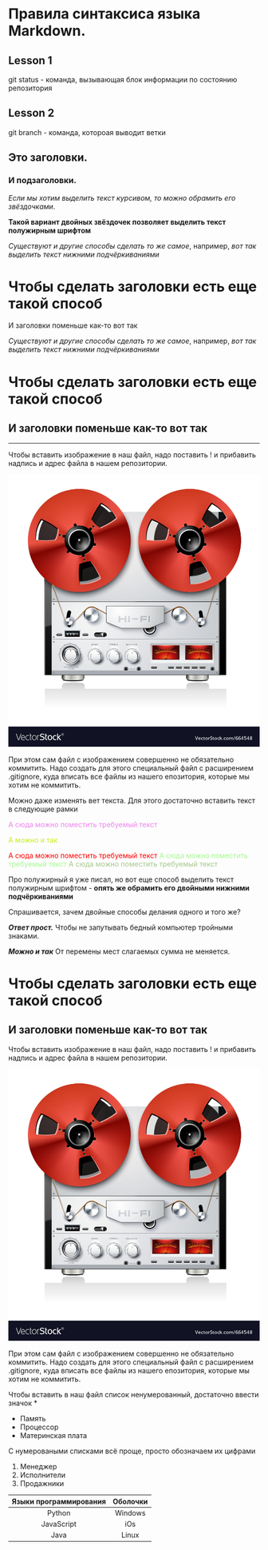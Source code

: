 # Правила синтаксиса языка Markdown.

## Lesson 1





git status - команда, вызывающая блок информации по состоянию репозитория
## Lesson 2

git branch - команда, котороая выводит ветки



## Это заголовки.

### И подзаголовки.

*Если мы хотим выделить текст курсивом, то можно обрамить его звёздочками*.

**Такой вариант двойных звёздочек позволяет выделить текст полужирным шрифтом**

_Существуют и другие способы сделать то же самое_,
например, _вот так выделить текст нижними подчёркиваниями_

Чтобы сделать заголовки есть еще такой способ
=============================================

И заголовки поменьше как-то вот так

_Существуют и другие способы сделать то же самое_,
например, _вот так выделить текст нижними подчёркиваниями_

Чтобы сделать заголовки есть еще такой способ
=============================================

И заголовки поменьше как-то вот так
-----------------------------------
-----------------------------------



Чтобы вставить изображение в наш файл, надо поставить ! и прибавить надпись и адрес файла в нашем репозитории.

![Record Machine of old times][def]



[def]: Maga.jpg

При этом сам файл с изображением совершенно не обязательно коммитить.
Надо создать для этого специальный файл с расширением .gitignore, куда вписать все файлы из нашего епозитория, которые мы хотим не коммитить.

Можно даже изменять вет текста. Для этого достаточно вставить текст в следующие рамки

<span style="color: violet">
А сюда можно поместить требуемый текст</span>

<span style="color: #c5f015">А можно и так</span>

<span style="color: red">
А сюда можно поместить требуемый текст</span>

<span style="color: #a6f890">
А сюда можно поместить требуемый текст</span>

<span style="color: #a6c789">
А сюда можно поместить требуемый текст</span>


Про полужирный я уже писал, но вот еще способ выделить текст полужирным шрифтом - __опять же обрамить его двойными нижними подчёркиваниями__

Спрашивается, зачем двойные способы делания одного и того же?

**_Ответ прост._** 
Чтобы не запутывать бедный компьютер тройными знаками.

_**Можно и так**_
От перемены мест слагаемых сумма не меняется.

Чтобы сделать заголовки есть еще такой способ
=============================================

И заголовки поменьше как-то вот так
-----------------------------------


Чтобы вставить изображение в наш файл, надо поставить ! и прибавить надпись и адрес файла в нашем репозитории.

![Record Machine of old times][def]



[def]: Maga.jpg

При этом сам файл с изображением совершенно не обязательно коммитить.
Надо создать для этого специальный файл с расширением .gitignore, куда вписать все файлы из нашего епозитория, которые мы хотим не коммитить.

Чтобы вставить в наш файл список ненумерованный, достаточно ввести значок  * 

* Память
* Процессор
* Материнская плата

С нумероваными списками всё проще, просто обозначаем их цифрами

1. Менеджер
2. Исполнители
3. Продажники

| Языки программирования | Оболочки |
| :------------------:| :-----:|
|Python| Windows|
|JavaScript| iOs|
|Java| Linux|




